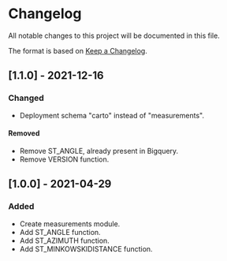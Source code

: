 # Changelog
All notable changes to this project will be documented in this file.

The format is based on [Keep a Changelog](https://keepachangelog.com/en/1.0.0/).

## [1.1.0] - 2021-12-16

### Changed
- Deployment schema "carto" instead of "measurements".

#### Removed
- Remove ST_ANGLE, already present in Bigquery.
- Remove VERSION function.

## [1.0.0] - 2021-04-29

### Added
- Create measurements module.
- Add ST_ANGLE function.
- Add ST_AZIMUTH function.
- Add ST_MINKOWSKIDISTANCE function.